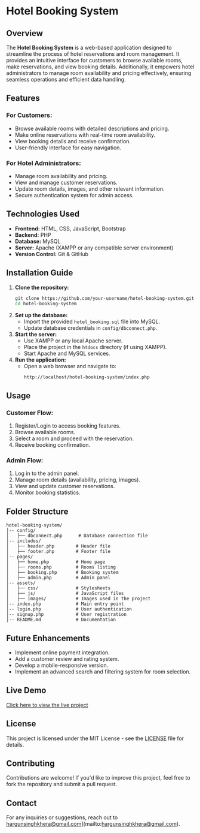 # Hotel Booking System

## Overview
The **Hotel Booking System** is a web-based application designed to streamline the process of hotel reservations and room management. It provides an intuitive interface for customers to browse available rooms, make reservations, and view booking details. Additionally, it empowers hotel administrators to manage room availability and pricing effectively, ensuring seamless operations and efficient data handling.

## Features
### For Customers:
- Browse available rooms with detailed descriptions and pricing.
- Make online reservations with real-time room availability.
- View booking details and receive confirmation.
- User-friendly interface for easy navigation.

### For Hotel Administrators:
- Manage room availability and pricing.
- View and manage customer reservations.
- Update room details, images, and other relevant information.
- Secure authentication system for admin access.

## Technologies Used
- **Frontend:** HTML, CSS, JavaScript, Bootstrap
- **Backend:** PHP
- **Database:** MySQL
- **Server:** Apache (XAMPP or any compatible server environment)
- **Version Control:** Git & GitHub

## Installation Guide
1. **Clone the repository:**
   ```sh
   git clone https://github.com/your-username/hotel-booking-system.git
   cd hotel-booking-system
   ```
2. **Set up the database:**
   - Import the provided `hotel_booking.sql` file into MySQL.
   - Update database credentials in `config/dbconnect.php`.
3. **Start the server:**
   - Use XAMPP or any local Apache server.
   - Place the project in the `htdocs` directory (if using XAMPP).
   - Start Apache and MySQL services.
4. **Run the application:**
   - Open a web browser and navigate to:
     ```
     http://localhost/hotel-booking-system/index.php
     ```

## Usage
### Customer Flow:
1. Register/Login to access booking features.
2. Browse available rooms.
3. Select a room and proceed with the reservation.
4. Receive booking confirmation.

### Admin Flow:
1. Log in to the admin panel.
2. Manage room details (availability, pricing, images).
3. View and update customer reservations.
4. Monitor booking statistics.

## Folder Structure
```
hotel-booking-system/
│-- config/
│   ├── dbconnect.php      # Database connection file
│-- includes/
│   ├── header.php        # Header file
│   ├── footer.php        # Footer file
│-- pages/
│   ├── home.php          # Home page
│   ├── rooms.php         # Rooms listing
│   ├── booking.php       # Booking system
│   ├── admin.php         # Admin panel
│-- assets/
│   ├── css/              # Stylesheets
│   ├── js/               # JavaScript files
│   ├── images/           # Images used in the project
│-- index.php             # Main entry point
│-- login.php             # User authentication
│-- signup.php            # User registration
│-- README.md             # Documentation
```

## Future Enhancements
- Implement online payment integration.
- Add a customer review and rating system.
- Develop a mobile-responsive version.
- Implement an advanced search and filtering system for room selection.

## Live Demo
[Click here to view the live project](http://heritagehotel.iceiy.com/) 

## License
This project is licensed under the MIT License - see the [LICENSE](LICENSE) file for details.

## Contributing
Contributions are welcome! If you'd like to improve this project, feel free to fork the repository and submit a pull request.

## Contact
For any inquiries or suggestions, reach out to hargunsinghkhera@gmail.com](mailto:hargunsinghkhera@gmail.com).



